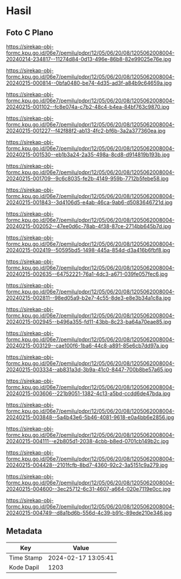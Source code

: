 # Hasil

## Foto C Plano

https://sirekap-obj-formc.kpu.go.id/06e7/pemilu/pdpr/12/05/06/20/08/1205062008004-20240214-234817--11274d84-0d13-496e-86b8-82e99025e76e.jpg

https://sirekap-obj-formc.kpu.go.id/06e7/pemilu/pdpr/12/05/06/20/08/1205062008004-20240215-000814--0bfa0480-be74-4d35-ad3f-a84b9c64659a.jpg

https://sirekap-obj-formc.kpu.go.id/06e7/pemilu/pdpr/12/05/06/20/08/1205062008004-20240215-001102--fc8e074a-c7b2-48c4-b4ea-84bf763c9870.jpg

https://sirekap-obj-formc.kpu.go.id/06e7/pemilu/pdpr/12/05/06/20/08/1205062008004-20240215-001227--f42f88f2-ab13-4fc2-bf6b-3a2a377360ea.jpg

https://sirekap-obj-formc.kpu.go.id/06e7/pemilu/pdpr/12/05/06/20/08/1205062008004-20240215-001530--eb1b3a24-2a35-498a-8cd8-d914819b193b.jpg

https://sirekap-obj-formc.kpu.go.id/06e7/pemilu/pdpr/12/05/06/20/08/1205062008004-20240215-001709--9c6c8035-fe2b-4149-959b-7712b5febe58.jpg

https://sirekap-obj-formc.kpu.go.id/06e7/pemilu/pdpr/12/05/06/20/08/1205062008004-20240215-001843--3d4106d5-e4ab-46ca-9ab6-d5083646721d.jpg

https://sirekap-obj-formc.kpu.go.id/06e7/pemilu/pdpr/12/05/06/20/08/1205062008004-20240215-002052--47ee0d6c-78ab-4f38-87ce-2714bb645b7d.jpg

https://sirekap-obj-formc.kpu.go.id/06e7/pemilu/pdpr/12/05/06/20/08/1205062008004-20240215-002419--50595bd5-1498-445a-854d-d3a416b6fbf8.jpg

https://sirekap-obj-formc.kpu.go.id/06e7/pemilu/pdpr/12/05/06/20/08/1205062008004-20240215-002635--64752221-76a1-4dc3-a671-039fe057fec6.jpg

https://sirekap-obj-formc.kpu.go.id/06e7/pemilu/pdpr/12/05/06/20/08/1205062008004-20240215-002811--98ed05a9-b2e7-4c55-8de3-e8e3b34a1c8a.jpg

https://sirekap-obj-formc.kpu.go.id/06e7/pemilu/pdpr/12/05/06/20/08/1205062008004-20240215-002945--b496a355-fd11-43bb-8c23-ba64a70eae85.jpg

https://sirekap-obj-formc.kpu.go.id/06e7/pemilu/pdpr/12/05/06/20/08/1205062008004-20240215-003129--cae100f6-1ba6-44c8-a891-85e6cb7dd97a.jpg

https://sirekap-obj-formc.kpu.go.id/06e7/pemilu/pdpr/12/05/06/20/08/1205062008004-20240215-003334--ab831a3d-3b9a-41c0-8447-700b8be57a65.jpg

https://sirekap-obj-formc.kpu.go.id/06e7/pemilu/pdpr/12/05/06/20/08/1205062008004-20240215-003606--221b9051-1382-4c13-a5bd-ccdd6de47bda.jpg

https://sirekap-obj-formc.kpu.go.id/06e7/pemilu/pdpr/12/05/06/20/08/1205062008004-20240215-003848--5a4b43e6-5b46-4081-9618-e0a4bb6e2856.jpg

https://sirekap-obj-formc.kpu.go.id/06e7/pemilu/pdpr/12/05/06/20/08/1205062008004-20240215-004111--e2b805d1-2038-4cbb-b8ed-0701cb149b2c.jpg

https://sirekap-obj-formc.kpu.go.id/06e7/pemilu/pdpr/12/05/06/20/08/1205062008004-20240215-004428--2101fcfb-8bd7-4360-92c2-3a5151c9a279.jpg

https://sirekap-obj-formc.kpu.go.id/06e7/pemilu/pdpr/12/05/06/20/08/1205062008004-20240215-004600--3ec25712-6c31-4607-a664-020e7119e0cc.jpg

https://sirekap-obj-formc.kpu.go.id/06e7/pemilu/pdpr/12/05/06/20/08/1205062008004-20240215-004749--d8a1bd6b-556d-4c39-b91c-89ede210e346.jpg


## Metadata

| Key        | Value               |
| ---------- | ------------------- |
| Time Stamp | 2024-02-17 13:05:41 |
| Kode Dapil | 1203                |



